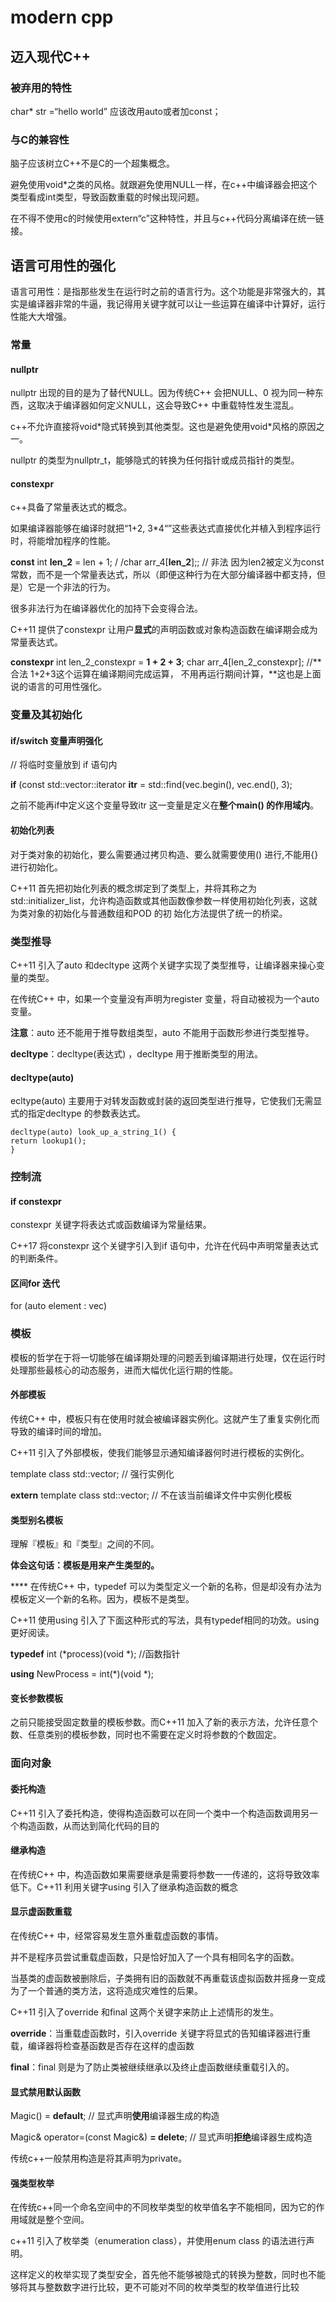 # modern cpp

## 迈入现代C++

### 被弃用的特性

char\* str =“hello world”  应该改用auto或者加const；

### 与C的兼容性

脑子应该树立C++不是C的一个超集概念。

避免使用void\*之类的风格。就跟避免使用NULL一样，在c++中编译器会把这个类型看成int类型，导致函数重载的时候出现问题。

在不得不使用c的时候使用extern“c”这种特性，并且与c++代码分离编译在统一链接。

## 语言可用性的强化

语言可用性：是指那些发生在运行时之前的语言行为。这个功能是非常强大的，其实是编译器非常的牛逼，我记得用关键字就可以让一些运算在编译中计算好，运行性能大大增强。

### 常量

#### nullptr

nullptr 出现的目的是为了替代NULL。因为传统C++ 会把NULL、0 视为同一种东西，这取决于编译器如何定义NULL，这会导致C++ 中重载特性发生混乱。

c++不允许直接将void\*隐式转换到其他类型。这也是避免使用void\*风格的原因之一。

nullptr 的类型为nullptr\_t，能够隐式的转换为任何指针或成员指针的类型。

#### constexpr

c++具备了常量表达式的概念。

如果编译器能够在编译时就把“1+2, 3\*4“”这些表达式直接优化并植入到程序运行时，将能增加程序的性能。

**const** int **len\_2** = len + 1;   / /char arr\_4\[**len\_2**];; // 非法  因为len2被定义为const常数，而不是一个常量表达式，所以（即便这种行为在大部分编译器中都支持，但是）它是一个非法的行为。

很多非法行为在编译器优化的加持下会变得合法。

C++11 提供了constexpr 让用户**显式**的声明函数或对象构造函数在编译期会成为常量表达式。

**constexpr** int len\_2\_constexpr = **1 + 2 + 3**;    char arr\_4\[len\_2\_constexpr];  //**合法  1+2+3这个运算在编译期间完成运算， 不用再运行期间计算，**这也是上面说的语言的可用性强化。

### 变量及其初始化

#### if/switch 变量声明强化

// 将临时变量放到 if 语句内

**if** (const std::vector::iterator **itr** = std::find(vec.begin(), vec.end(), 3);

之前不能再if中定义这个变量导致itr 这一变量是定义在**整个main() 的作用域内**。

#### 初始化列表

对于类对象的初始化，要么需要通过拷贝构造、要么就需要使用() 进行,不能用{}进行初始化。

C++11 首先把初始化列表的概念绑定到了类型上，并将其称之为std::initializer\_list，允许构造函数或其他函数像参数一样使用初始化列表，这就为类对象的初始化与普通数组和POD 的初 始化方法提供了统一的桥梁。

### 类型推导

C++11 引入了auto 和decltype 这两个关键字实现了类型推导，让编译器来操心变量的类型。

在传统C++ 中，如果一个变量没有声明为register 变量，将自动被视为一个auto 变量。

**注意**：auto 还不能用于推导数组类型，auto 不能用于函数形参进行类型推导。

**decltype**：decltype(表达式) ，decltype 用于推断类型的用法。

#### decltype(auto)

ecltype(auto) 主要用于对转发函数或封装的返回类型进行推导，它使我们无需显式的指定decltype 的参数表达式。

```
decltype(auto) look_up_a_string_1() {
return lookup1();
}
```

### 控制流

#### if constexpr

constexpr 关键字将表达式或函数编译为常量结果。

C++17 将constexpr 这个关键字引入到if 语句中，允许在代码中声明常量表达式的判断条件。

#### 区间for 迭代

for (auto element : vec)

### 模板

模板的哲学在于将一切能够在编译期处理的问题丢到编译期进行处理，仅在运行时处理那些最核心的动态服务，进而大幅优化运行期的性能。

#### 外部模板

传统C++ 中，模板只有在使用时就会被编译器实例化。这就产生了重复实例化而导致的编译时间的增加。

C++11 引入了外部模板，使我们能够显示通知编译器何时进行模板的实例化。

template class std::vector; // 强行实例化

**extern** template class std::vector; // 不在该当前编译文件中实例化模板

#### 类型别名模板

理解『模板』和『类型』之间的不同。

**体会这句话：模板是用来产生类型的。**

&#x20;**** 在传统C++ 中，typedef 可以为类型定义一个新的名称，但是却没有办法为模板定义一个新的名称。因为，模板不是类型。

C++11 使用using 引入了下面这种形式的写法，具有typedef相同的功效。using更好阅读。

**typedef** int (\*process)(void \*);  //函数指针

**using** NewProcess = int(\*)(void \*);&#x20;

#### 变长参数模板

之前只能接受固定数量的模板参数。而C++11 加入了新的表示方法，允许任意个数、任意类别的模板参数，同时也不需要在定义时将参数的个数固定。

### 面向对象

#### 委托构造

C++11 引入了委托构造，使得构造函数可以在同一个类中一个构造函数调用另一个构造函数，从而达到简化代码的目的

#### 继承构造

在传统C++ 中，构造函数如果需要继承是需要将参数一一传递的，这将导致效率低下。C++11 利用关键字using 引入了继承构造函数的概念

#### 显示虚函数重载

在传统C++ 中，经常容易发生意外重载虚函数的事情。

并不是程序员尝试重载虚函数，只是恰好加入了一个具有相同名字的函数。

当基类的虚函数被删除后，子类拥有旧的函数就不再重载该虚拟函数并摇身一变成为了一个普通的类方法，这将造成灾难性的后果。

C++11 引入了override 和final 这两个关键字来防止上述情形的发生。

**override**：当重载虚函数时，引入override 关键字将显式的告知编译器进行重载，编译器将检查基函数是否存在这样的虚函数

**final**：final 则是为了防止类被继续继承以及终止虚函数继续重载引入的。

#### 显式禁用默认函数

Magic() = **default**; // 显式声明**使用**编译器生成的构造

Magic& operator=(const Magic&) **= delete**; // 显式声明**拒绝**编译器生成构造

传统c++一般禁用构造是将其声明为private。

#### 强类型枚举

在传统c++同一个命名空间中的不同枚举类型的枚举值名字不能相同，因为它的作用域就是整个空间。

c++11 引入了枚举类（enumeration class），并使用enum class 的语法进行声明。

这样定义的枚举实现了类型安全，首先他不能够被隐式的转换为整数，同时也不能够将其与整数数字进行比较，更不可能对不同的枚举类型的枚举值进行比较



